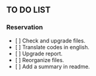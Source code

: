 ## TO DO LIST ##

### Reservation ###

- [ ] Check and upgrade files.
- [ ] Translate codes in english.
- [ ] Upgrade report.
- [ ] Reorganize files.
- [ ] Add a summary in readme.
